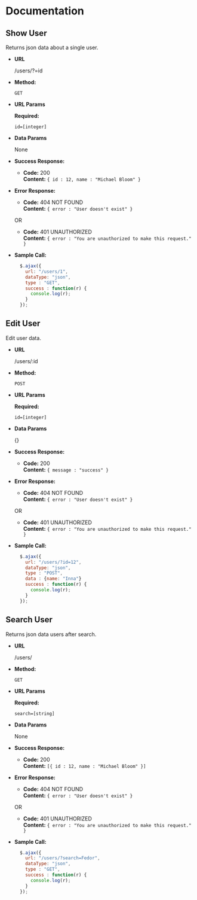 # Documentation

**Show User**
----
  Returns json data about a single user.

* **URL**

  /users/?=id

* **Method:**

  `GET`
  
*  **URL Params**

   **Required:**
 
   `id=[integer]`

* **Data Params**

  None

* **Success Response:**

  * **Code:** 200 <br />
    **Content:** `{ id : 12, name : "Michael Bloom" }`
 
* **Error Response:**

  * **Code:** 404 NOT FOUND <br />
    **Content:** `{ error : "User doesn't exist" }`

  OR

  * **Code:** 401 UNAUTHORIZED <br />
    **Content:** `{ error : "You are unauthorized to make this request." }`

* **Sample Call:**

  ```javascript
    $.ajax({
      url: "/users/1",
      dataType: "json",
      type : "GET",
      success : function(r) {
        console.log(r);
      }
    });
  ```


**Edit User**
----
  Edit user data.

* **URL**

  /users/:id

* **Method:**

  `POST`
  
*  **URL Params**

   **Required:**
 
   `id=[integer]`

* **Data Params**

  {}

* **Success Response:**

  * **Code:** 200 <br />
    **Content:** `{ message : "success" }`
 
* **Error Response:**

  * **Code:** 404 NOT FOUND <br />
    **Content:** `{ error : "User doesn't exist" }`

  OR

  * **Code:** 401 UNAUTHORIZED <br />
    **Content:** `{ error : "You are unauthorized to make this request." }`

* **Sample Call:**

  ```javascript
    $.ajax({
      url: "/users/?id=12",
      dataType: "json",
      type : "POST",
      data : {name: "Inna"}
      success : function(r) {
        console.log(r);
      }
    });
  ```
  
 **Search User**
----
  Returns json data users after search.

* **URL**

  /users/

* **Method:**

  `GET`
  
*  **URL Params**

   **Required:**
 
   `search=[string]`

* **Data Params**

  None

* **Success Response:**

  * **Code:** 200 <br />
    **Content:** `[{ id : 12, name : "Michael Bloom" }]`
 
* **Error Response:**

  * **Code:** 404 NOT FOUND <br />
    **Content:** `{ error : "User doesn't exist" }`

  OR

  * **Code:** 401 UNAUTHORIZED <br />
    **Content:** `{ error : "You are unauthorized to make this request." }`

* **Sample Call:**

  ```javascript
    $.ajax({
      url: "/users/?search=Fedor",
      dataType: "json",
      type : "GET",
      success : function(r) {
        console.log(r);
      }
    });
  ```
